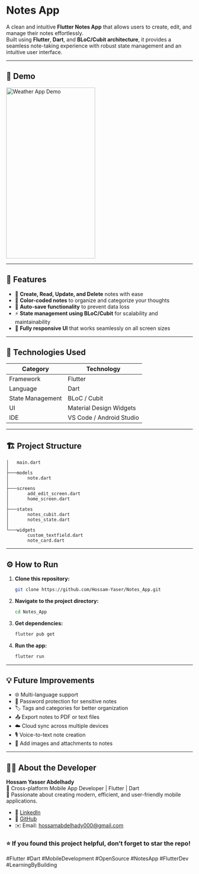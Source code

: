 # Notes App

A clean and intuitive **Flutter Notes App** that allows users to create, edit, and manage their notes effortlessly.  
Built using **Flutter**, **Dart**, and **BLoC/Cubit architecture**, it provides a seamless note-taking experience with robust state management and an intuitive user interface.

---

## 🎥 Demo

<img src="demo/notesappdemo.gif" width="240" height="460" alt="Weather App Demo" />

---

## 🚀 Features

- 📝 **Create, Read, Update, and Delete** notes with ease  
- 🎨 **Color-coded notes** to organize and categorize your thoughts  
- 💾 **Auto-save functionality** to prevent data loss  
- ⚡ **State management using BLoC/Cubit** for scalability and maintainability  
- 📱 **Fully responsive UI** that works seamlessly on all screen sizes  
 

---

## 🧠 Technologies Used

| Category | Technology |
|-----------|-------------|
| Framework | Flutter |
| Language | Dart |
| State Management | BLoC / Cubit |
| UI | Material Design Widgets |
| IDE | VS Code / Android Studio |

---

## 🏗️ Project Structure

```
│   main.dart
│
├───models
│       note.dart
│
├───screens
│       add_edit_screen.dart
│       home_screen.dart
│
├───states
│       notes_cubit.dart
│       notes_state.dart
│
└───widgets
        custom_textfield.dart
        note_card.dart
```

---

## ⚙️ How to Run

1. **Clone this repository:**
   ```bash
   git clone https://github.com/Hossam-Yaser/Notes_App.git
   ```

2. **Navigate to the project directory:**
   ```bash
   cd Notes_App
   ```

3. **Get dependencies:**
   ```bash
   flutter pub get
   ```

4. **Run the app:**
   ```bash
   flutter run
   ```

---

## 💡 Future Improvements

- 🌐 Multi-language support
- 🔐 Password protection for sensitive notes
- 🏷️ Tags and categories for better organization
- 📤 Export notes to PDF or text files
- ☁️ Cloud sync across multiple devices
- 🎙️ Voice-to-text note creation
- 📸 Add images and attachments to notes

---

## 👨‍💻 About the Developer

**Hossam Yasser Abdelhady**  
📱 Cross-platform Mobile App Developer | Flutter | Dart  
💼 Passionate about creating modern, efficient, and user-friendly mobile applications.  

* 💼 [LinkedIn](https://www.linkedin.com/in/hossam-yasser-abdelhady/)
* 🐙 [GitHub](https://github.com/Hossam-Yaser)
* ✉️ Email: [hossamabdelhady000@gmail.com](hossamabdelhady000@gmail.com)



### ⭐ If you found this project helpful, don’t forget to star the repo!

#Flutter #Dart #MobileDevelopment #OpenSource #NotesApp #FlutterDev #LearningByBuilding
